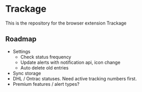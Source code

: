 # Trackage
This is the repository for the browser extension Trackage

## Roadmap
* Settings
  * Check status frequency
  * Update alerts with notification api, icon change
  * Auto delete old entries
* Sync storage
* DHL / Ontrac statuses. Need active tracking numbers first.
* Premium features / alert types?
